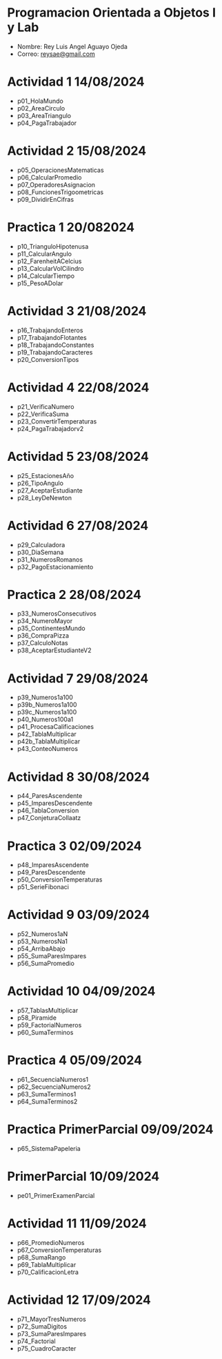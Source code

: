 # Programacion Orientada a Objetos I y Lab

* Nombre: Rey Luis Angel Aguayo Ojeda
* Correo: reysae@gmail.com

# Actividad 1 14/08/2024

* p01_HolaMundo
* p02_AreaCirculo
* p03_AreaTriangulo
* p04_PagaTrabajador

# Actividad 2 15/08/2024

* p05_OperacionesMatematicas
* p06_CalcularPromedio
* p07_OperadoresAsignacion
* p08_FuncionesTrigoometricas
* p09_DividirEnCifras

# Practica 1 20/082024

* p10_TrianguloHipotenusa
* p11_CalcularAngulo
* p12_FarenheitACelcius
* p13_CalcularVolCilindro
* p14_CalcularTiempo
* p15_PesoADolar

# Actividad 3 21/08/2024

* p16_TrabajandoEnteros
* p17_TrabajandoFlotantes
* p18_TrabajandoConstantes
* p19_TrabajandoCaracteres
* p20_ConversionTipos

# Actividad 4 22/08/2024

* p21_VerificaNumero
* p22_VerificaSuma
* p23_ConvertirTemperaturas
* p24_PagaTrabajadorv2

# Actividad 5 23/08/2024

* p25_EstacionesAño
* p26_TipoAngulo
* p27_AceptarEstudiante
* p28_LeyDeNewton

# Actividad 6 27/08/2024

* p29_Calculadora
* p30_DiaSemana
* p31_NumerosRomanos
* p32_PagoEstacionamiento

# Practica 2 28/08/2024

* p33_NumerosConsecutivos
* p34_NumeroMayor
* p35_ContinentesMundo
* p36_CompraPizza
* p37_CalculoNotas
* p38_AceptarEstudianteV2

# Actividad 7 29/08/2024

* p39_Numeros1a100
* p39b_Numeros1a100
* p39c_Numeros1a100
* p40_Numeros100a1
* p41_ProcesaCalificaciones
* p42_TablaMultiplicar
* p42b_TablaMultiplicar
* p43_ConteoNumeros

# Actividad 8 30/08/2024

* p44_ParesAscendente
* p45_ImparesDescendente
* p46_TablaConversion
* p47_ConjeturaCollaatz

# Practica 3 02/09/2024

* p48_ImparesAscendente  
* p49_ParesDescendente  
* p50_ConversionTemperaturas
* p51_SerieFibonaci

# Actividad 9 03/09/2024

* p52_Numeros1aN
* p53_NumerosNa1
* p54_ArribaAbajo
* p55_SumaParesImpares
* p56_SumaPromedio

# Actividad 10 04/09/2024

* p57_TablasMultiplicar
* p58_Piramide
* p59_FactorialNumeros
* p60_SumaTerminos

# Practica 4 05/09/2024

* p61_SecuenciaNumeros1
* p62_SecuenciaNumeros2
* p63_SumaTerminos1
* p64_SumaTerminos2

# Practica PrimerParcial 09/09/2024

* p65_SistemaPapeleria

# PrimerParcial 10/09/2024

* pe01_PrimerExamenParcial

# Actividad 11 11/09/2024

* p66_PromedioNumeros
* p67_ConversionTemperaturas
* p68_SumaRango
* p69_TablaMultiplicar
* p70_CalificacionLetra

# Actividad 12 17/09/2024

* p71_MayorTresNumeros
* p72_SumaDigitos
* p73_SumaParesImpares
* p74_Factorial
* p75_CuadroCaracter 